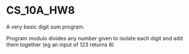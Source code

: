 # CS_10A_HW8
A very basic digit sum program.

Program modulo divides any number given to isolate each digit and add them together (eg an input of 123 returns 6)
